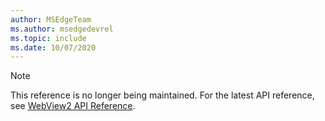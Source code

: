 ```yaml
---
author: MSEdgeTeam
ms.author: msedgedevrel
ms.topic: include
ms.date: 10/07/2020
---
```

> [!NOTE]
> This reference is no longer being maintained. For the latest API reference, see [WebView2 API Reference][WebView2APIReference].

<!-- image links -->  

<!-- links -->  

[WebView2APIReference]: /microsoft-edge/webview2/webview2-api-reference "WebView2 API reference" 
